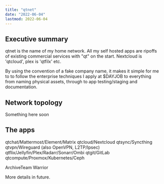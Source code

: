 ```yaml
---
title: "qtnet"
date: "2022-06-04"
lastmod: 2022-06-04
---
```

## Executive summary
qtnet is the name of my home network. All my self hosted apps are ripoffs of existing commercial services with "qt" on the start. Nextcloud is 'qtcloud', plex is 'qtfilx' etc.

By using the convention of a fake company name, it makes it simple for me to to follow the enterprise techniques I apply at $DAYJOB to everything from naming physical assets, through to app testing/staging and documentation.

## Network topology
Something here soon

## The apps
qtchat/Mattermost/Element/Matrix
qtcloud/Nextcloud
qtsync/Syncthing
qtvpn/Wireguard (also OpenVPN, L2TP/Ipsec)
qtflix/Jellyfin/Plex/Radarr/Sonarr/Ombi
qtgit/GitLab
qtcompute/Proxmox/Kubernetes/Ceph

ArchiveTeam Warrior

More details in future.
